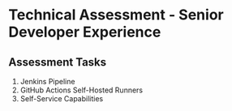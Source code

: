 # Technical Assessment - Senior Developer Experience

## Assessment Tasks

1. Jenkins Pipeline
2. GitHub Actions Self-Hosted Runners
3. Self-Service Capabilities
